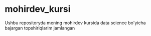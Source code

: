 # mohirdev_kursi
Ushbu repositoryda mening mohirdev kursida data science bo'yicha bajargan topshiriqlarim jamlangan
